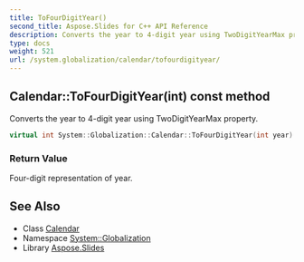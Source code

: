 ```yaml
---
title: ToFourDigitYear()
second_title: Aspose.Slides for C++ API Reference
description: Converts the year to 4-digit year using TwoDigitYearMax property.
type: docs
weight: 521
url: /system.globalization/calendar/tofourdigityear/
---
```

## Calendar::ToFourDigitYear(int) const method


Converts the year to 4-digit year using TwoDigitYearMax property.

```cpp
virtual int System::Globalization::Calendar::ToFourDigitYear(int year) const
```


### Return Value

Four-digit representation of year.

## See Also

* Class [Calendar](../)
* Namespace [System::Globalization](../../)
* Library [Aspose.Slides](../../../)